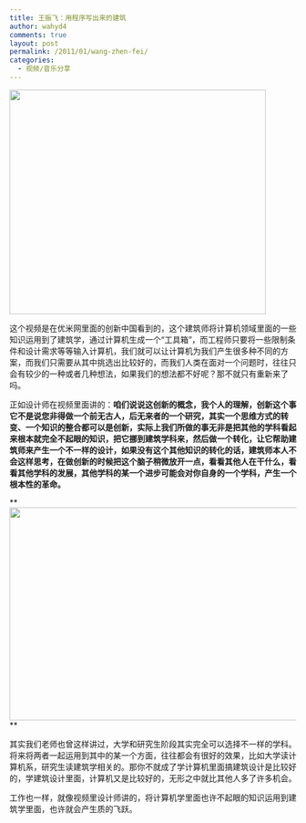 ```yaml
---
title: 王振飞：用程序写出来的建筑
author: wahyd4
comments: true
layout: post
permalink: /2011/01/wang-zhen-fei/
categories:
  - 视频/音乐分享
---
```

[<img class="aligncenter size-full wp-image-1242" title="1-8-3_conew1" src="/images/2011/01/1-8-3_conew1.jpg" alt="" width="450" height="394" />][1]

这个视频是在优米网里面的创新中国看到的，这个建筑师将计算机领域里面的一些知识运用到了建筑学，通过计算机生成一个“工具箱”，而工程师只要将一些限制条件和设计需求等等输入计算机，我们就可以让计算机为我们产生很多种不同的方案，而我们只需要从其中挑选出比较好的，而我们人类在面对一个问题时，往往只会有较少的一种或者几种想法，如果我们的想法都不好呢？那不就只有重新来了吗。  
  
正如设计师在视频里面讲的：**咱们说说这创新的概念，我个人的理解，创新这个事它不是说您非得做一个前无古人，后无来者的一个研究，其实一个思维方式的转变、一个知识的整合都可以是创新，实际上我们所做的事无非是把其他的学科看起来根本就完全不起眼的知识，把它挪到建筑学科来，然后做一个转化，让它帮助建筑师来产生一个不一样的设计，如果没有这个其他知识的转化的话，建筑师本人不会这样思考，在做创新的时候把这个脑子稍微放开一点，看看其他人在干什么，看看其他学科的发展，其他学科的某一个进步可能会对你自身的一个学科，产生一个根本性的革命。**

**[<img class="aligncenter size-full wp-image-1246" title="1-8-4" src="/images/2011/01/1-8-4.jpg" alt="" width="532" height="374" />][2]  
**

其实我们老师也曾这样讲过，大学和研究生阶段其实完全可以选择不一样的学科。将来将两者一起运用到其中的某一个方面，往往都会有很好的效果，比如大学读计算机系，研究生读建筑学相关的。那你不就成了学计算机里面搞建筑设计是比较好的，学建筑设计里面，计算机又是比较好的，无形之中就比其他人多了许多机会。

工作也一样，就像视频里设计师讲的，将计算机学里面也许不起眼的知识运用到建筑学里面，也许就会产生质的飞跃。

 [1]: /images/2011/01/1-8-3_conew1.jpg
 [2]: /images/2011/01/1-8-4.jpg
